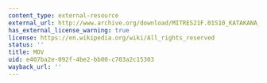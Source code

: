 ```yaml
---
content_type: external-resource
external_url: http://www.archive.org/download/MITRES21F.01S10_KATAKANA_EXERCISES/5a5.mov
has_external_license_warning: true
license: https://en.wikipedia.org/wiki/All_rights_reserved
status: ''
title: MOV
uid: e407ba2e-092f-4be2-bb00-c703a2c15303
wayback_url: ''
---
```

